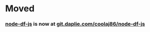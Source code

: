 # Moved
### [node-df-js](https://git.daplie.com/coolaj86/node-df-js) is now at [git.daplie.com/coolaj86/node-df-js](https://git.daplie.com/coolaj86/node-df-js)
